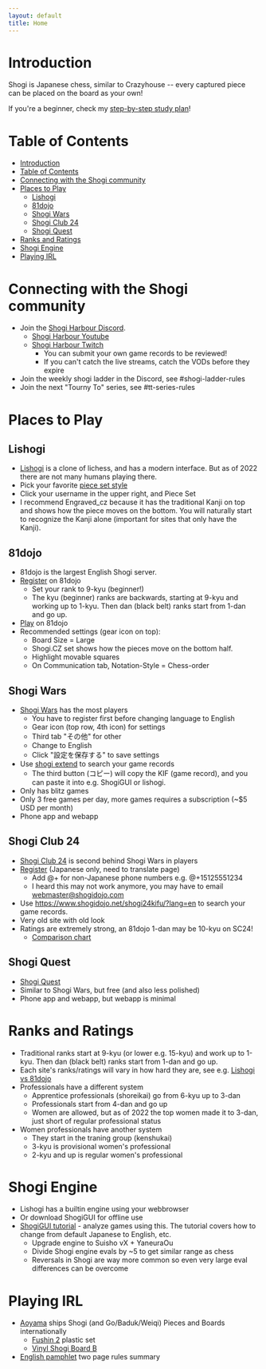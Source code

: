 ```yaml
---
layout: default
title: Home
---
```


# Introduction

Shogi is Japanese chess, similar to Crazyhouse -- every captured piece can be placed on the board as your own!

If you're a beginner, check my [step-by-step study plan](study_plan)!

# Table of Contents

-   [Introduction](#introduction)
-   [Table of Contents](#table-of-contents)
-   [Connecting with the Shogi community](#connecting-with-the-shogi-community)
-   [Places to Play](#places-to-play)
    -   [Lishogi](#lishogi)
    -   [81dojo](#81dojo)
    -   [Shogi Wars](#shogi-wars)
    -   [Shogi Club 24](#shogi-club-24)
    -   [Shogi Quest](#shogi-quest)
-   [Ranks and Ratings](#ranks-and-ratings)
-   [Shogi Engine](#shogi-engine)
-   [Playing IRL](#playing-irl)

# Connecting with the Shogi community

-   Join the [Shogi Harbour Discord](https://discord.gg/wggn65v).
    -   [Shogi Harbour Youtube](https://www.youtube.com/c/ShogiHarbour)
    -   [Shogi Harbour Twitch](https://www.twitch.tv/shogi_harbour)
        -   You can submit your own game records to be reviewed!
        -   If you can't catch the live streams, catch the VODs before they expire
-   Join the weekly shogi ladder in the Discord, see #shogi-ladder-rules
-   Join the next "Tourny To" series, see #tt-series-rules

# Places to Play

## Lishogi

-   [Lishogi](https://lishogi.org) is a clone of lichess, and has a modern interface. But as of 2022 there are not many humans playing there.
-   Pick your favorite [piece set style](lishogi_pieces)
-   Click your username in the upper right, and Piece Set
-   I recommend Engraved_cz because it has the traditional Kanji on top and shows how the piece moves on the bottom.
    You will naturally start to recognize the Kanji alone (important for sites that only have the Kanji).

## 81dojo

-   81dojo is the largest English Shogi server.
-   [Register](https://system.81dojo.com/en/players/sign_up) on 81dojo
    -   Set your rank to 9-kyu (beginner!)
    -   The kyu (beginner) ranks are backwards, starting at 9-kyu and working up to 1-kyu. Then dan (black belt) ranks start from 1-dan and go up.
-   [Play](http://81dojo.com/client/?locale=en) on 81dojo
-   Recommended settings (gear icon on top):
    -   Board Size = Large
    -   Shogi.CZ set shows how the pieces move on the bottom half.
    -   Highlight movable squares
    -   On Communication tab, Notation-Style = Chess-order

## Shogi Wars

-   [Shogi Wars](https://shogiwars.heroz.jp/) has the most players
    -   You have to register first before changing language to English
    -   Gear icon (top row, 4th icon) for settings
    -   Third tab "その他" for other
    -   Change to English
    -   Click "設定を保存する" to save settings
-   Use [shogi extend](https://www.shogi-extend.com/swars/search) to search your game records
    -   The third button (コピー) will copy the KIF (game record), and you can paste it into e.g. ShogiGUI or lishogi.
-   Only has blitz games
-   Only 3 free games per day, more games requires a subscription (~$5 USD per month)
-   Phone app and webapp

## Shogi Club 24

-   [Shogi Club 24](https://shogidojo.net/eng/) is second behind Shogi Wars in players
-   [Register](https://web.shogidojo.net/24member/p/regi_verify.jsp) (Japanese only, need to translate page)
    -   Add @+ for non-Japanese phone numbers e.g. @+15125551234
    -   I heard this may not work anymore, you may have to email webmaster@shogidojo.com
-   Use https://www.shogidojo.net/shogi24kifu/?lang=en to search your game records.
-   Very old site with old look
-   Ratings are extremely strong, an 81dojo 1-dan may be 10-kyu on SC24!
    -   [Comparison chart](http://81dojo.com/documents/Rating_System)

## Shogi Quest

-   [Shogi Quest](http://wars.fm/shogi10)
-   Similar to Shogi Wars, but free (and also less polished)
-   Phone app and webapp, but webapp is minimal

# Ranks and Ratings

-   Traditional ranks start at 9-kyu (or lower e.g. 15-kyu) and work up to 1-kyu. Then dan (black belt) ranks start from 1-dan and go up.
-   Each site's ranks/ratings will vary in how hard they are, see e.g. [Lishogi vs 81dojo](ratings)
-   Professionals have a different system
    -   Apprentice professionals (shoreikai) go from 6-kyu up to 3-dan
    -   Professionals start from 4-dan and go up
    -   Women are allowed, but as of 2022 the top women made it to 3-dan, just short of regular professional status
-   Women professionals have another system
    -   They start in the traning group (kenshukai)
    -   3-kyu is provisional women's professional
    -   2-kyu and up is regular women's professional

# Shogi Engine

-   Lishogi has a builtin engine using your webbrowser
-   Or download ShogiGUI for offline use
-   [ShogiGUI tutorial](https://docs.google.com/document/d/1c1ceiA24FYA8_s8goBMvdQOvsBi2HVFb/edit) - analyze games using this. The tutorial covers how to change from default Japanese to English, etc.
    -   Upgrade engine to Suisho vX + YaneuraOu
    -   Divide Shogi engine evals by ~5 to get similar range as chess
    -   Reversals in Shogi are way more common so even very large eval differences can be overcome

# Playing IRL

-   [Aoyama](http://www5b.biglobe.ne.jp/~goban/english@shogi@version.html) ships Shogi (and Go/Baduk/Weiqi) Pieces and Boards internationally
    -   [Fushin 2](http://www5b.biglobe.ne.jp/~goban/s1go7f/englishxpuraxred1.html) plastic set
    -   [Vinyl Shogi Board B](http://www5b.biglobe.ne.jp/~goban/s1go15f/english@shogi2.html)
-   [English pamphlet](https://www.shogi.or.jp/event/english-pamphlet.pdf) two page rules summary
